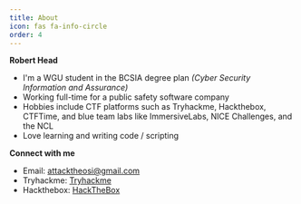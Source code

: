```yaml
---
title: About
icon: fas fa-info-circle
order: 4
---
```


**Robert Head**
- I'm a WGU student in the BCSIA degree plan *(Cyber Security Information and Assurance)*
- Working full-time for a public safety software company
- Hobbies include CTF platforms such as Tryhackme, Hackthebox, CTFTime, and blue team labs like ImmersiveLabs, NICE Challenges, and the NCL
- Love learning and writing code / scripting

**Connect with me**
- Email: [attacktheosi@gmail.com](mailto:attacktheosi@gmail.com)
- Tryhackme: [Tryhackme](https://tryhackme.com/p/attacktheosi)
- Hackthebox: [HackTheBox](https://app.hackthebox.com/profile/203937)


